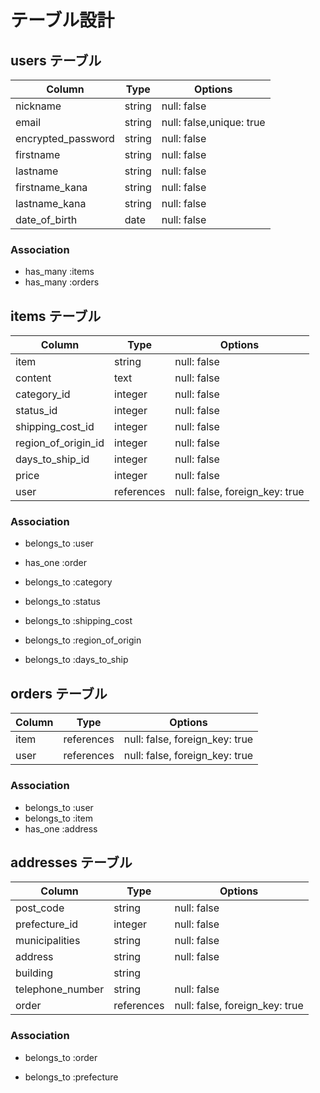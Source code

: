 # テーブル設計

## users テーブル

| Column             | Type    | Options                  |
| ------------------ | ------  | ------------------------ |
| nickname           | string  | null: false              | #ニックネーム
| email              | string  | null: false,unique: true | #メールアドレス
| encrypted_password | string  | null: false              | #パスワード
| firstname          | string  | null: false              | #名前（全角）名字
| lastname           | string  | null: false              | #名前(全角)名前
| firstname_kana     | string  | null: false              | #名前カナ（全角）名字
| lastname_kana      | string  | null: false              | #名前カナ(全角)名前
| date_of_birth      | date    | null: false              | #生年月日


### Association

- has_many :items
- has_many :orders


## items テーブル

| Column             | Type       | Options                        |
| -----------        | ---------- | ------------------------------ |
| item               | string     | null: false                    | #商品名
| content            | text       | null: false                    | #商品の詳細
| category_id        | integer    | null: false                    | #カテゴリー
| status_id          | integer    | null: false                    | #商品の状態
| shipping_cost_id   | integer    | null: false                    | #配送料の負担
| region_of_origin_id| integer    | null: false                    | #発送元の地域
| days_to_ship_id    | integer    | null: false                    | #発送までの日数
| price              | integer    | null: false                    | #価格
| user               | references | null: false, foreign_key: true | #ユーザid

### Association

- belongs_to :user
- has_one :order

- belongs_to :category
- belongs_to :status
- belongs_to :shipping_cost
- belongs_to :region_of_origin
- belongs_to :days_to_ship


## orders テーブル

| Column    | Type       | Options                        |
| --------- | ---------- | ------------------------------ |
| item      | references | null: false, foreign_key: true | #アイテムid
| user      | references | null: false, foreign_key: true | #ユーザid

### Association

- belongs_to :user
- belongs_to :item
- has_one :address


## addresses テーブル

| Column             | Type       | Options                        |
| ------------------ | ---------- | ------------------------------ |
| post_code          | string     | null: false                    | #郵便番号
| prefecture_id      | integer    | null: false                    | #都道府県
| municipalities     | string     | null: false                    | #市区町村
| address            | string     | null: false                    | #番地
| building           | string     |                                | #建物名
| telephone_number   | string     | null: false                    | #電話番号
| order              | references | null: false, foreign_key: true | #オーダーid

### Association

- belongs_to :order

- belongs_to :prefecture